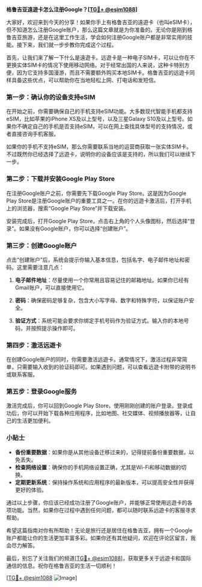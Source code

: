 **格鲁吉亚遠遊卡怎么注册Google？[[TG💪+ @esim1088](https://t.me/s/esim1088)]**

大家好，欢迎来到今天的分享！如果你手上有格鲁吉亚的遠遊卡（也叫eSIM卡），但不知道怎么注册Google账户，那么这篇文章就是为你准备的。无论你是刚到格鲁吉亚旅游，还是在这里工作生活，学会如何注册Google账户都是非常实用的技能。接下来，我们就一步步教你完成这个过程。

首先，让我们来了解一下什么是遠遊卡。远遊卡是一种电子SIM卡，可以让你在不更换实体SIM卡的情况下使用移动网络。对于经常出国的人来说，这种卡特别方便，因为它支持多国漫游，而且不需要额外购买本地SIM卡。格鲁吉亚的远遊卡同样具备这些优点，可以帮助你在当地轻松上网、打电话和发短信。

### 第一步：确认你的设备支持eSIM

在开始之前，你需要确保自己的手机支持eSIM功能。大多数现代智能手机都支持eSIM，比如苹果的iPhone XS及以上型号，以及三星Galaxy S10及以上型号。如果你不确定自己的手机是否支持eSIM，可以在网上查找具体型号的支持情况，或者直接咨询手机客服。

如果你的手机不支持eSIM，那么你需要联系当地的运营商获取一张实体SIM卡。不过既然你已经选择了远遊卡，说明你的设备应该是支持的，所以我们可以继续下一步。

### 第二步：下载并安装Google Play Store

在注册Google账户之前，你需要先下载Google Play Store。这是因为Google Play Store是注册Google账户的重要工具之一。在你的远遊卡激活后，打开手机上的浏览器，搜索“Google Play Store”并下载安装。

安装完成后，打开Google Play Store，点击右上角的个人头像图标，然后选择“登录”。如果没有Google账户，你可以选择“创建账户”。

### 第三步：创建Google账户

点击“创建账户”后，系统会提示你输入基本信息，包括名字、电子邮件地址和密码。这里需要注意几点：

1. **电子邮件地址**：尽量使用一个你常用且容易记住的邮箱地址。如果你已经有Gmail账户，可以直接使用它。
   
2. **密码**：确保密码足够复杂，包含大小写字母、数字和特殊字符，以保证账户安全。

3. **验证方式**：系统可能会要求你绑定手机号码作为验证方式。输入你的本地号码，并按照提示操作即可。

### 第四步：激活远遊卡

在创建Google账户的同时，你需要激活远遊卡。通常情况下，激活过程非常简单，只需要输入收到的验证码即可。如果遇到问题，可以查看远遊卡附带的说明书或联系客服。

### 第五步：登录Google服务

激活完成后，你可以回到Google Play Store，使用刚刚创建的账户登录。登录成功后，你可以开始下载各种应用程序，比如地图、社交媒体、视频播放器等，让自己的生活更加便利。

### 小贴士

- **备份重要数据**：如果你是从其他设备迁移过来的，记得提前备份重要数据，以免丢失。
- **检查网络设置**：确保你的手机网络设置正确，尤其是Wi-Fi和移动数据的切换。
- **定期更新系统**：保持操作系统和应用程序的最新版本，可以提高安全性并获得更好的体验。

通过以上步骤，你应该已经成功注册了Google账户，并能够正常使用远遊卡的各项功能。当然，如果你在过程中遇到任何问题，都可以随时联系远遊卡的客服寻求帮助。

希望这篇指南对你有所帮助！无论是旅行还是居住在格鲁吉亚，拥有一个Google账户都能让你的生活更加丰富多彩。如果你还有其他疑问，欢迎在评论区留言，我会尽力解答。

最后，别忘了关注我们的频道[[TG💪+ @esim1088](https://t.me/s/esim1088)]，获取更多关于远遊卡和国际通信的信息。祝你在格鲁吉亚的生活一切顺利！

[[TG💪+ @esim1088](https://t.me/s/esim1088) ![Image](https://i.postimg.cc/4NQfJmqS/Snipaste-2025-05-13-00-14-12.png)]